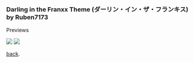 
### Darling in the Franxx Theme (ダーリン・イン・ザ・フランキス) by Ruben7173

Previews

<img src="https://i.imgur.com/S4YJVLP.jpg"/>
<img src="https://i.imgur.com/WpuOIVe.jpg"/>




[back](./index.md).
